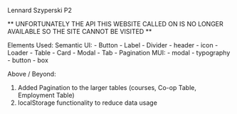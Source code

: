 Lennard Szyperski P2

** UNFORTUNATELY THE API THIS WEBSITE CALLED ON IS NO LONGER AVAILABLE SO THE SITE CANNOT BE VISITED **

Elements Used: 
	Semantic UI:
		- Button
        - Label
        - Divider
        - header
        - icon
		- Loader
        - Table
        - Card
        - Modal
        - Tab
        - Pagination
    MUI: 
        - modal
        - typography
        - button
        - box


Above / Beyond:
1. Added Pagination to the larger tables (courses, Co-op Table, Employment Table)
2. localStorage functionality to reduce data usage
		
